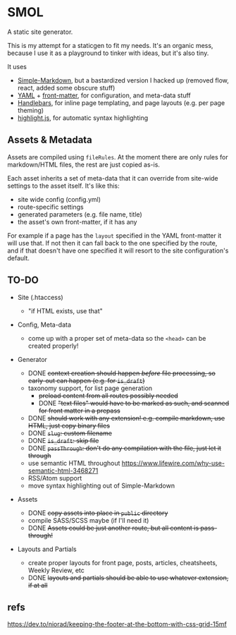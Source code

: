 
# SMOL

A static site generator.

This is my attempt for a staticgen to fit my needs. It's an organic mess, because I use it as a playground to tinker with ideas, but it's also tiny.

It uses

- [Simple-Markdown](https://github.com/Khan/simple-markdown), but a bastardized version I hacked up (removed flow, react, added some obscure stuff)
- [YAML](https://github.com/nodeca/js-yaml) + [front-matter](https://github.com/jxson/front-matter), for configuration, and meta-data stuff
- [Handlebars](http://handlebarsjs.com/), for inline page templating, and page layouts (e.g. per page theming)
- [highlight.js](https://highlightjs.org/), for automatic syntax highlighting

## Assets & Metadata

Assets are compiled using `fileRules`. At the moment there are only rules for markdown/HTML files, the rest are just copied as-is.

Each asset inherits a set of meta-data that it can override from site-wide settings to the asset itself. It's like this:

- site wide config (config.yml)
- route-specific settings
- generated parameters (e.g. file name, title)
- the asset's own front-matter, if it has any

For example if a page has the `layout` specified in the YAML front-matter it will use that. If not then it can fall back to the one specified by the route, and if that doesn't have one specified it will resort to the site configuration's default.

## TO-DO

- Site (.htaccess)
  - "if HTML exists, use that"

- Config, Meta-data
  - come up with a proper set of meta-data so the `<head>` can be created properly!

- Generator
  - DONE ~~context creation should happen _before_ file processing, so early-out can happen (e.g. for `is_draft`)~~
  - taxonomy support, for list page generation
    - ~~preload content from all routes possibly needed~~
    - DONE ~~"text files" would have to be marked as such, and scanned for front matter in a prepass~~
  - DONE ~~should work with any extension! e.g. compile markdown, use HTML, just copy binary files~~
  - DONE ~~`slug`: custom filename~~
  - DONE ~~`is_draft`: skip file~~
  - DONE ~~`passThrough`: don't do any compilation with the file, just let it through~~
  - use semantic HTML throughout https://www.lifewire.com/why-use-semantic-html-3468271
  - RSS/Atom support
  - move syntax highlighting out of Simple-Markdown

- Assets
  - DONE ~~copy assets into place in `public` directory~~
  - compile SASS/SCSS maybe (if I'll need it)
  - DONE ~~Assets could be just another route, but all content is pass-through!~~

- Layouts and Partials
  - create proper layouts for front page, posts, articles, cheatsheets, Weekly Review, etc
  - DONE ~~layouts and partials should be able to use whatever extension, if at all~~

## refs

https://dev.to/niorad/keeping-the-footer-at-the-bottom-with-css-grid-15mf
